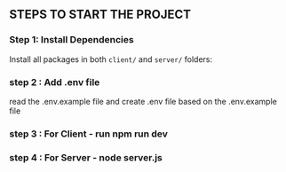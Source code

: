## STEPS TO START THE PROJECT

###  Step 1: Install Dependencies
Install all packages in both `client/` and `server/` folders:

### step 2 : Add .env file 
read the .env.example file and create .env file based on the .env.example file 

### step 3 : For Client - run npm run dev

### step 4 : For Server - node server.js
